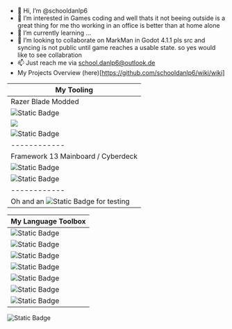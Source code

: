 - 👋 Hi, I’m @schooldanlp6
- 👀 I’m interested in Games coding and well thats it not beeing outside is a great thing for me tho working in an office is better than at home alone
- 🌱 I’m currently learning ...
- 💞️ I’m looking to collaborate on MarkMan in Godot 4.1.1 pls src and syncing is not public until game reaches a usable state. so yes would like to see collabration
- 📫 Just reach me via school.danlp6@outlook.de
- My Projects Overview (here)[https://github.com/schooldanlp6/wiki/wiki]

|My Tooling|
|-----------|
|Razer Blade Modded|
|![Static Badge](https://img.shields.io/badge/CPU-Intel_i7_10.th_Gen-blue)|
|![](https://img.shields.io/badge/GPU-Nvidia_2080_Super-green)|
|![Static Badge](https://img.shields.io/badge/RAM-32GB_DDR4-purple)|
|------------|
|Framework 13 Mainboard / Cyberdeck|
|![Static Badge](https://img.shields.io/badge/CPU-Intel_i7_11.th_Gen-blue)|
|![Static Badge](https://img.shields.io/badge/RAM-8GB_DDR4-purple)|
|------------|
|Oh and an ![Static Badge](https://img.shields.io/badge/Mini_PC-Orange_PI_5_8GB-orange) for testing|

|My Language Toolbox|
|-------------------|
|![Static Badge](https://img.shields.io/badge/Python-black)|
|![Static Badge](https://img.shields.io/badge/Rust-f00636)|
|![Static Badge](https://img.shields.io/badge/Node-JS-green)|
|![Static Badge](https://img.shields.io/badge/Oracle-java-red)|
|![Static Badge](https://img.shields.io/badge/My-SQL-black)|
|![Static Badge](https://img.shields.io/badge/Godot-Engine_4.1-blue)|
|![Static Badge](https://img.shields.io/badge/bash-sh-black)|

![Static Badge](https://img.shields.io/badge/Collaborate_with_me-school.danlp6%2Bcollab%40outlook.de-darkgreen)
